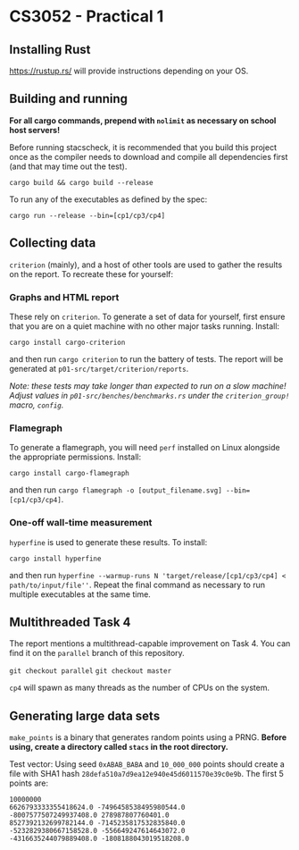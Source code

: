 # CS3052 - Practical 1

## Installing Rust
https://rustup.rs/ will provide instructions depending on your OS.

## Building and running
**For all cargo commands, prepend with `nolimit` as necessary on school host servers!**

Before running stacscheck, it is recommended that you build this project once as
the compiler needs to download and compile all dependencies first (and that may time
out the test).

`cargo build && cargo build --release`

To run any of the executables as defined by the spec:

`cargo run --release --bin=[cp1/cp3/cp4]`

## Collecting data
`criterion` (mainly), and a host of other tools are used to gather the results on
the report. To recreate these for yourself:

### Graphs and HTML report
These rely on `criterion`. To generate a set of data for yourself, first ensure that
you are on a quiet machine with no other major tasks running. Install:

`cargo install cargo-criterion`

and then run `cargo criterion` to run the battery of tests. The report will be generated
at `p01-src/target/criterion/reports`.

*Note: these tests may take longer than expected to run on a slow machine! Adjust 
values in `p01-src/benches/benchmarks.rs` under the `criterion_group!` macro, `config`.*

### Flamegraph
To generate a flamegraph, you will need `perf` installed on Linux alongside the
appropriate permissions. Install:

`cargo install cargo-flamegraph`

and then run `cargo flamegraph -o [output_filename.svg] --bin=[cp1/cp3/cp4]`.

### One-off wall-time measurement
`hyperfine` is used to generate these results. To install:

`cargo install hyperfine`

and then run `hyperfine --warmup-runs N 'target/release/[cp1/cp3/cp4] < path/to/input/file''`.
Repeat the final command as necessary to run multiple executables at the same time.

## Multithreaded Task 4
The report mentions a multithread-capable improvement on Task 4. You can find it on the
`parallel` branch of this repository.

`git checkout parallel`
`git checkout master`

`cp4` will spawn as many threads as the number of CPUs on the system.

## Generating large data sets
`make_points` is a binary that generates random points using a PRNG. **Before using,
create a directory called `stacs` in the root directory.**
  
Test vector: Using seed `0xABAB_BABA` and `10_000_000` points should create a file
with SHA1 hash `28defa510a7d9ea12e940e45d6011570e39c0e9b`. The first 5 points are:
```
10000000
6626793333355418624.0 -7496458538495980544.0
-8007577507249937408.0 278987807760401.0
8527392132699782144.0 -7145235817532835840.0
-5232829380667158528.0 -556649247614643072.0
-4316635244079889408.0 -1808188043019518208.0
```
